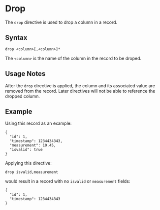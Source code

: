 # Drop

The `drop` directive is used to drop a column in a record.


## Syntax
```
drop <column>[,<column>]*
```

The `<column>` is the name of the column in the record to be droped.


## Usage Notes

After the `drop` directive is applied, the column and its associated value are removed from
the record. Later directives will not be able to reference the dropped column.


## Example

Using this record as an example:
```
{
  "id": 1,
  "timestamp": 1234434343,
  "measurement": 10.45,
  "isvalid": true
}
```

Applying this directive:
```
drop isvalid,measurement
```

would result in a record with no `isvalid` or `measurement` fields:
```
{
  "id": 1,
  "timestamp": 1234434343
}
```
